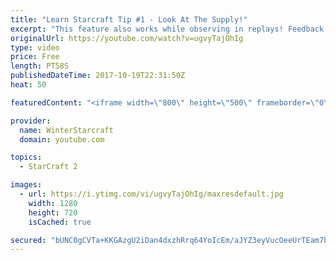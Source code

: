 ```yaml
---
title: "Learn Starcraft Tip #1 - Look At The Supply!"
excerpt: "This feature also works while observing in replays! Feedback and tip suggestions are appreciated :)"
originalUrl: https://youtube.com/watch?v=ugvyTajOhIg
type: video
price: Free
length: PT58S
publishedDateTime: 2017-10-19T22:31:50Z
heat: 50

featuredContent: "<iframe width=\"800\" height=\"500\" frameborder=\"0\" src=\"https://www.youtube.com/embed/ugvyTajOhIg\" allow=\"accelerometer; autoplay; encrypted-media; gyroscope; picture-in-picture\" allowfullscreen></iframe>"

provider:
  name: WinterStarcraft
  domain: youtube.com

topics:
  - StarCraft 2

images:
  - url: https://i.ytimg.com/vi/ugvyTajOhIg/maxresdefault.jpg
    width: 1280
    height: 720
    isCached: true

secured: "bUNC0gCVTa+KKGAzgU2iDan4dxzhRrq64YoIcEm/aJYZ3eyVucOeeUrTEam7h8FLWpJ6IDB/nTU3Wm5ImU1xusEenOjE+cBkxYlLCCgCX2FPR7qMb4eIstobF1LTzAMKlS5pOMOBlwbpdJjPVj1cOY7XF3osa+DaR6fJIm6QoqtSf9Pfo8oN3ugnghklul3XdAOQvX1Jv4ibZBOfhyRCShageXHy9dLVKFNFYfFDdr80XCUY8FuiS1Fpu4dMw79Xy7JLNJtL7+7aJI3opT5/u9S7gHc7OtX8y/KYepk8GpEFA516bg408a8BXO6Vpd6uHmP3Es6f25kcLSiUUh1pEpzJSAZMqMQwp6pjy/R4n8H6kfucnUPAdUu1D/QkF6SAZa9andi+lXkRMaf7+XaukfyxbL3P048GNPrjWVkR5/A=;TIlTbFj4grTfAWV/Oe2Yfg=="
---
```


